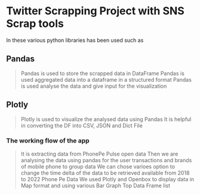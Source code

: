 # Twitter Scrapping Project with SNS Scrap tools
In these various python libraries has been used such as 

## Pandas
>Pandas is used to store the scrapped data in DataFrame
>Pandas is used aggregated data into a dataframe in a structured format
>Pandas is used analyse the data and give input for the visualization

## Plotly
>Plotly is used to visualize the analysed data using Pandas
>It is helpful in converting the DF into CSV, JSON and Dict File




### The working flow of the app
>It is extracting data from PhonePe Pulse open data
>Then we are analysing the data using pandas for the user transactions and brands of mobile phone to group data
>We can chose varioes option to change the time delta of the data to be retrieved available from 2018 to 2022 Phone Pe Data
>We used Plotly and Openbox to display data in Map format and using various Bar Graph Top Data Frame list

